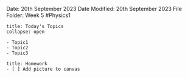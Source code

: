 Date: 20th September 2023
Date Modified: 20th September 2023
File Folder: Week 5
#Physics1

```ad-abstract
title: Today's Topics
collapse: open

- Topic1
- Topic2
- Topic3

```

```ad-note
title: Homework
- [ ] Add picture to canvas
```
